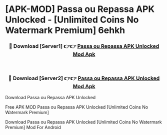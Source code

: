 # [APK-MOD] Passa ou Repassa APK Unlocked - [Unlimited Coins No Watermark Premium] 6ehkh



<div align="center">
<h3>🔴 Download [Server1] 👉👉 <a href="https://momento.my/?title=Passa_ou_Repassa_APK_Unlocked">Passa ou Repassa APK Unlocked Mod Apk</a></h3><br>

<h3>🔴 Download [Server2] 👉👉 <a href="https://momento.my/?title=Passa_ou_Repassa_APK_Unlocked">Passa ou Repassa APK Unlocked Mod Apk</a></h3>
</div>



Download Passa ou Repassa APK Unlocked 

Free APK MOD Passa ou Repassa APK Unlocked [Unlimited Coins No Watermark Premium]

Download Passa ou Repassa APK Unlocked [Unlimited Coins No Watermark Premium] Mod For Android
